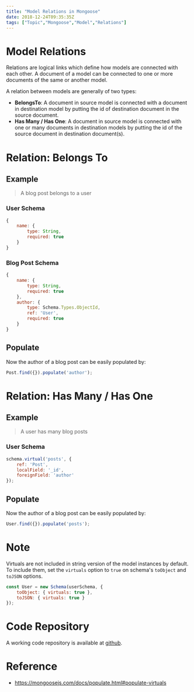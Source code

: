 ```yaml
---
title: "Model Relations in Mongoose"
date: 2018-12-24T09:35:35Z
tags: ["Topic","Mongoose","Model","Relations"]
---
```


# Model Relations

Relations are logical links which define how models are connected with each other. A document of a model can be connected to one or more documents of the same or another model.

A relation between models are generally of two types:

- **BelongsTo**: A document in source model is connected with a document in destination model by putting the id of destination document in the source document.
- **Has Many / Has One**: A document in source model is connected with one or many documents in destination models by putting the id of the source document in destination document(s).


# Relation: Belongs To

## Example
> A blog post belongs to a user

### User Schema
```javascript
{
    name: {
        type: String,
        required: true
    }
}
```

### Blog Post Schema
```javascript
{
    name: {
        type: String,
        required: true
    },
    author: {
        type: Schema.Types.ObjectId,
        ref: 'User',
        required: true
    }
}
```

## Populate
Now the author of a blog post can be easily populated by:
```javascript
Post.find({}).populate('author');
```

# Relation: Has Many / Has One

## Example
> A user has many blog posts

### User Schema
```javascript
schema.virtual('posts', {
    ref: 'Post',
    localField: '_id',
    foreignField: 'author'
});
```

## Populate
Now the author of a blog post can be easily populated by:
```javascript
User.find({}).populate('posts');
```

# Note 
Virtuals are not included in string version of the model instances by default. To include them, set the `virtuals` option to `true` on schema's `toObject` and `toJSON` options.
``` javascript
const User = new Schema(userSchema, {
    toObject: { virtuals: true }, 
    toJSON: { virtuals: true } 
});
```


# Code Repository
A working code repository is available at [github](https://github.com/abskmj/example-model-relations).

# Reference
- https://mongoosejs.com/docs/populate.html#populate-virtuals